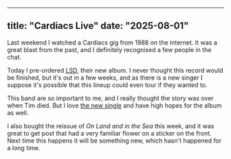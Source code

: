 ----
title: "Cardiacs Live"
date: "2025-08-01"
---
Last weekend I watched a Cardiacs gig from 1988 on the internet. It was a great blast from the past, and I definitely recognised a few people in the chat.

Today I pre-ordered [LSD](https://alphabet-business-concern.bandcamp.com/album/lsd), their new album. I never thought this record would be finished, but it's out in a few weeks, and as there is a new singer I suppose it's possible that this lineup could even tour if they wanted to.

This band are so important to me, and I really thought the story was over when Tim died. But I love [the new single](https://alphabet-business-concern.bandcamp.com/track/woodeneye) and have high hopes for the album as well.

I also bought the reissue of _On Land and in the Sea_ this week, and it was great to get post that had a very familiar flower on a sticker on the front. Next time this happens it will be something new, which hasn't happened for a long time.